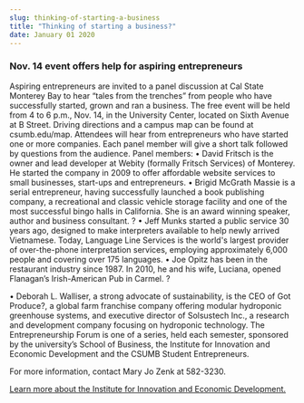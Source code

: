 ```yaml
---
slug: thinking-of-starting-a-business
title: "Thinking of starting a business?"
date: January 01 2020
---
```


 
<h3>Nov. 14 event offers help for aspiring entrepreneurs</h3>
<p>
  Aspiring entrepreneurs are invited to a panel discussion at Cal State Monterey
  Bay to hear “tales from the trenches” from people who have successfully
  started, grown and ran a business. The free event will be held from 4 to 6
  p.m., Nov. 14, in the University Center, located on Sixth Avenue at B Street.
  Driving directions and a campus map can be found at csumb.edu/map. Attendees
  will hear from entrepreneurs who have started one or more companies. Each
  panel member will give a short talk followed by questions from the audience.
  Panel members: • David Fritsch is the owner and lead developer at Webity
  &#40;formally Fritsch Services&#41; of Monterey. He started the company in
  2009 to offer affordable website services to small businesses, start&#45;ups
  and entrepreneurs. • Brigid McGrath Massie is a serial entrepreneur, having
  successfully launched a book publishing company, a recreational and classic
  vehicle storage facility and one of the most successful bingo halls in
  California. She is an award winning speaker, author and business consultant. ?
  • Jeff Munks started a public service 30 years ago, designed to make
  interpreters available to help newly arrived Vietnamese. Today, Language Line
  Services is the world's largest provider of over&#45;the&#45;phone
  interpretation services, employing approximately 6,000 people and covering
  over 175 languages. • Joe Opitz has been in the restaurant industry since
  1987. In 2010, he and his wife, Luciana, opened Flanagan’s Irish&#45;American
  Pub in Carmel. ?
</p>
<p>
  • Deborah L. Walliser, a strong advocate of sustainability, is the CEO of Got
  Produce?, a global farm franchise company offering modular hydroponic
  greenhouse systems, and executive director of Solsustech Inc., a research and
  development company focusing on hydroponic technology. The Entrepreneurship
  Forum is one of a series, held each semester, sponsored by the university’s
  School of Business, the Institute for Innovation and Economic Development and
  the CSUMB Student Entrepreneurs.
</p>
<p>For more information, contact Mary Jo Zenk at 582&#45;3230.</p>
<p>
  <a href="https://innovation.csumb.edu"
    >Learn more about the Institute for Innovation and Economic Development.</a
  >
</p>
 
